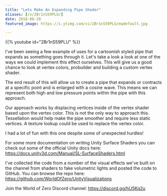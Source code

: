 ```yaml
---
title: "Lets Make An Expanding Pipe Shader"
aliases: [/v/2Br1nS59PLU/]
date: 2018-06-20
featured_image: https://i.ytimg.com/vi/2Br1nS59PLU/mqdefault.jpg

---
```


{{% youtube id="2Br1nS59PLU" %}}

I've been seeing a few example of uses for a cartoonish styled pipe that expands as something goes through it. Let's take a look a look at one of the ways we could implement this effect ourselves. This will give us a good chance to look at vertex colors, probuilder and building a custom vertex shader.

The end result of this will allow us to create a pipe that expands or contracts at a specific point and is enlarged with a cosine wave. This means we can represent both high and low pressure points within the pipe with this approach.

Our approach works by displacing vertices inside of the vertex shader based upon the vertex color. This is not the only way to approach this. Tessellation would help make the pipe smoother and require less static vertices. A texture lookup could be used to replace the vertex color.

I had a lot of fun with this one despite some of unexpected hurdles!

For some more documentation on writing Unity Surface Shaders you can check out some of the official Unity docs here: https://docs.unity3d.com/Manual/SL-SurfaceShaders.html

I've collected the code from a number of the visual effects we've built on the channel from shaders to fake volumetric lights and posted the code to GitHub. You can browse the repo here: https://github.com/WorldOfZero/UnityVisualizations

Join the World of Zero Discord channel: https://discord.gg/hU5Kq2u